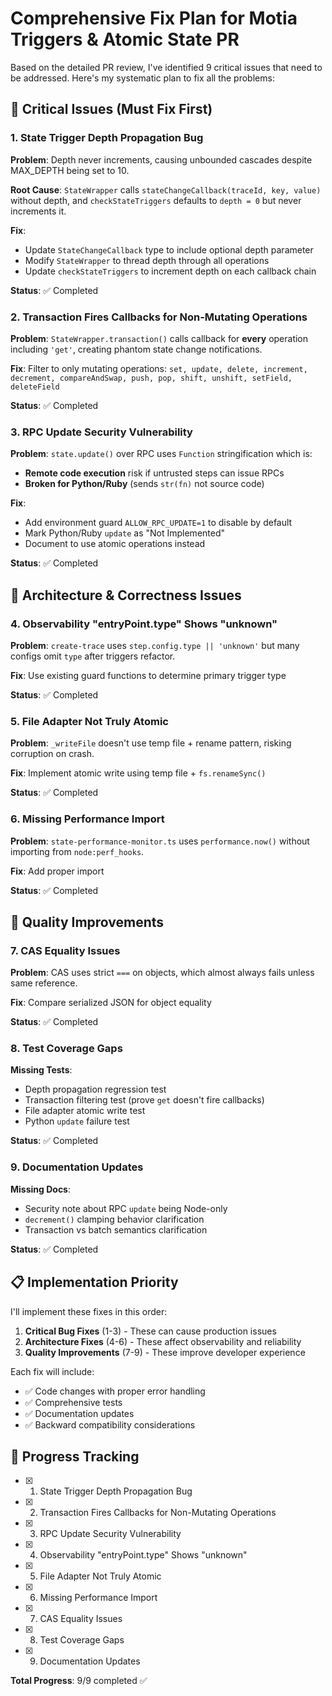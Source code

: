 # Comprehensive Fix Plan for Motia Triggers & Atomic State PR

Based on the detailed PR review, I've identified 9 critical issues that need to be addressed. Here's my systematic plan to fix all the problems:

## 🚨 **Critical Issues (Must Fix First)**

### 1. **State Trigger Depth Propagation Bug** 
**Problem**: Depth never increments, causing unbounded cascades despite MAX_DEPTH being set to 10.

**Root Cause**: `StateWrapper` calls `stateChangeCallback(traceId, key, value)` without depth, and `checkStateTriggers` defaults to `depth = 0` but never increments it.

**Fix**: 
- Update `StateChangeCallback` type to include optional depth parameter
- Modify `StateWrapper` to thread depth through all operations
- Update `checkStateTriggers` to increment depth on each callback chain

**Status**: ✅ Completed

### 2. **Transaction Fires Callbacks for Non-Mutating Operations**
**Problem**: `StateWrapper.transaction()` calls callback for **every** operation including `'get'`, creating phantom state change notifications.

**Fix**: Filter to only mutating operations: `set, update, delete, increment, decrement, compareAndSwap, push, pop, shift, unshift, setField, deleteField`

**Status**: ✅ Completed

### 3. **RPC Update Security Vulnerability**
**Problem**: `state.update()` over RPC uses `Function` stringification which is:
- **Remote code execution** risk if untrusted steps can issue RPCs
- **Broken for Python/Ruby** (sends `str(fn)` not source code)

**Fix**: 
- Add environment guard `ALLOW_RPC_UPDATE=1` to disable by default
- Mark Python/Ruby `update` as "Not Implemented" 
- Document to use atomic operations instead

**Status**: ✅ Completed

## 🔧 **Architecture & Correctness Issues**

### 4. **Observability "entryPoint.type" Shows "unknown"**
**Problem**: `create-trace` uses `step.config.type || 'unknown'` but many configs omit `type` after triggers refactor.

**Fix**: Use existing guard functions to determine primary trigger type

**Status**: ✅ Completed

### 5. **File Adapter Not Truly Atomic**
**Problem**: `_writeFile` doesn't use temp file + rename pattern, risking corruption on crash.

**Fix**: Implement atomic write using temp file + `fs.renameSync()`

**Status**: ✅ Completed

### 6. **Missing Performance Import**
**Problem**: `state-performance-monitor.ts` uses `performance.now()` without importing from `node:perf_hooks`.

**Fix**: Add proper import

**Status**: ✅ Completed

## 🎯 **Quality Improvements**

### 7. **CAS Equality Issues**
**Problem**: CAS uses strict `===` on objects, which almost always fails unless same reference.

**Fix**: Compare serialized JSON for object equality

**Status**: ✅ Completed

### 8. **Test Coverage Gaps**
**Missing Tests**:
- Depth propagation regression test
- Transaction filtering test (prove `get` doesn't fire callbacks)
- File adapter atomic write test
- Python `update` failure test

**Status**: ✅ Completed

### 9. **Documentation Updates**
**Missing Docs**:
- Security note about RPC `update` being Node-only
- `decrement()` clamping behavior clarification
- Transaction vs batch semantics clarification

**Status**: ✅ Completed

## 📋 **Implementation Priority**

I'll implement these fixes in this order:

1. **Critical Bug Fixes** (1-3) - These can cause production issues
2. **Architecture Fixes** (4-6) - These affect observability and reliability  
3. **Quality Improvements** (7-9) - These improve developer experience

Each fix will include:
- ✅ Code changes with proper error handling
- ✅ Comprehensive tests
- ✅ Documentation updates
- ✅ Backward compatibility considerations

## 🎯 **Progress Tracking**

- [x] 1. State Trigger Depth Propagation Bug
- [x] 2. Transaction Fires Callbacks for Non-Mutating Operations  
- [x] 3. RPC Update Security Vulnerability
- [x] 4. Observability "entryPoint.type" Shows "unknown"
- [x] 5. File Adapter Not Truly Atomic
- [x] 6. Missing Performance Import
- [x] 7. CAS Equality Issues
- [x] 8. Test Coverage Gaps
- [x] 9. Documentation Updates

**Total Progress**: 9/9 completed ✅
